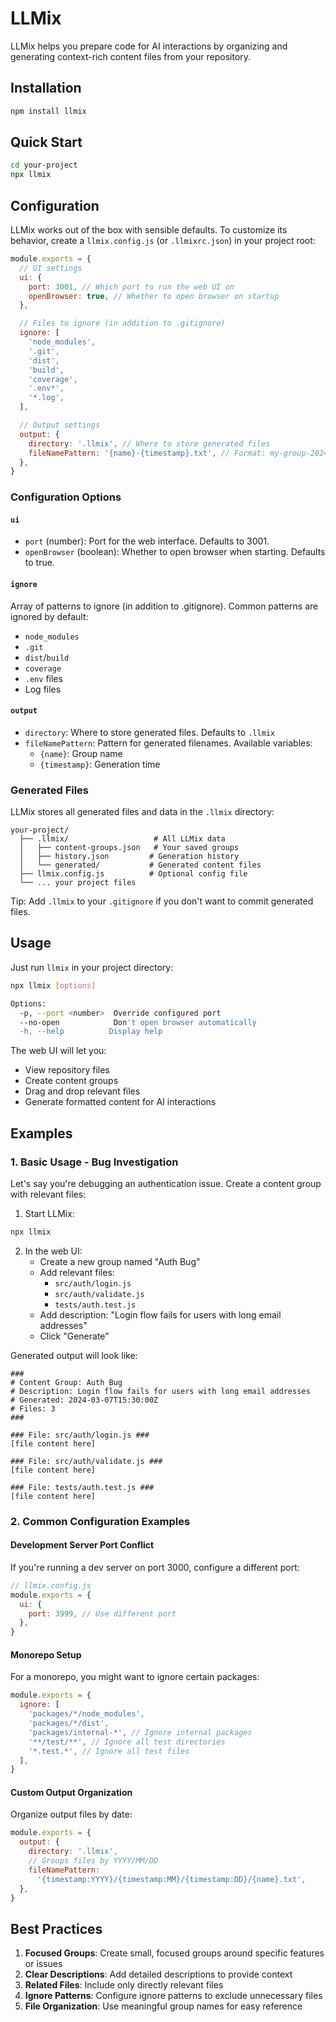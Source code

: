 # LLMix

LLMix helps you prepare code for AI interactions by organizing and generating context-rich content files from your repository.

## Installation

```bash
npm install llmix
```

## Quick Start

```bash
cd your-project
npx llmix
```

## Configuration

LLMix works out of the box with sensible defaults. To customize its behavior, create a `llmix.config.js` (or `.llmixrc.json`) in your project root:

```javascript
module.exports = {
  // UI settings
  ui: {
    port: 3001, // Which port to run the web UI on
    openBrowser: true, // Whether to open browser on startup
  },

  // Files to ignore (in addition to .gitignore)
  ignore: [
    'node_modules',
    '.git',
    'dist',
    'build',
    'coverage',
    '.env*',
    '*.log',
  ],

  // Output settings
  output: {
    directory: '.llmix', // Where to store generated files
    fileNamePattern: '{name}-{timestamp}.txt', // Format: my-group-2024-03-07-12-30-45.txt
  },
}
```

### Configuration Options

#### `ui`

- `port` (number): Port for the web interface. Defaults to 3001.
- `openBrowser` (boolean): Whether to open browser when starting. Defaults to true.

#### `ignore`

Array of patterns to ignore (in addition to .gitignore). Common patterns are ignored by default:

- `node_modules`
- `.git`
- `dist`/`build`
- `coverage`
- `.env` files
- Log files

#### `output`

- `directory`: Where to store generated files. Defaults to `.llmix`
- `fileNamePattern`: Pattern for generated filenames. Available variables:
  - `{name}`: Group name
  - `{timestamp}`: Generation time

### Generated Files

LLMix stores all generated files and data in the `.llmix` directory:

```
your-project/
  ├── .llmix/                   # All LLMix data
  │   ├── content-groups.json   # Your saved groups
  │   ├── history.json         # Generation history
  │   └── generated/           # Generated content files
  ├── llmix.config.js          # Optional config file
  └── ... your project files
```

Tip: Add `.llmix` to your `.gitignore` if you don't want to commit generated files.

## Usage

Just run `llmix` in your project directory:

```bash
npx llmix [options]

Options:
  -p, --port <number>  Override configured port
  --no-open            Don't open browser automatically
  -h, --help          Display help
```

The web UI will let you:

- View repository files
- Create content groups
- Drag and drop relevant files
- Generate formatted content for AI interactions

## Examples

### 1. Basic Usage - Bug Investigation

Let's say you're debugging an authentication issue. Create a content group with relevant files:

1. Start LLMix:

```bash
npx llmix
```

2. In the web UI:
   - Create a new group named "Auth Bug"
   - Add relevant files:
     - `src/auth/login.js`
     - `src/auth/validate.js`
     - `tests/auth.test.js`
   - Add description: "Login flow fails for users with long email addresses"
   - Click "Generate"

Generated output will look like:

```
###
# Content Group: Auth Bug
# Description: Login flow fails for users with long email addresses
# Generated: 2024-03-07T15:30:00Z
# Files: 3
###

### File: src/auth/login.js ###
[file content here]

### File: src/auth/validate.js ###
[file content here]

### File: tests/auth.test.js ###
[file content here]
```

### 2. Common Configuration Examples

#### Development Server Port Conflict

If you're running a dev server on port 3000, configure a different port:

```javascript
// llmix.config.js
module.exports = {
  ui: {
    port: 3999, // Use different port
  },
}
```

#### Monorepo Setup

For a monorepo, you might want to ignore certain packages:

```javascript
module.exports = {
  ignore: [
    'packages/*/node_modules',
    'packages/*/dist',
    'packages/internal-*', // Ignore internal packages
    '**/test/**', // Ignore all test directories
    '*.test.*', // Ignore all test files
  ],
}
```

#### Custom Output Organization

Organize output files by date:

```javascript
module.exports = {
  output: {
    directory: '.llmix',
    // Groups files by YYYY/MM/DD
    fileNamePattern:
      '{timestamp:YYYY}/{timestamp:MM}/{timestamp:DD}/{name}.txt',
  },
}
```

## Best Practices

1. **Focused Groups**: Create small, focused groups around specific features or issues
2. **Clear Descriptions**: Add detailed descriptions to provide context
3. **Related Files**: Include only directly relevant files
4. **Ignore Patterns**: Configure ignore patterns to exclude unnecessary files
5. **File Organization**: Use meaningful group names for easy reference
